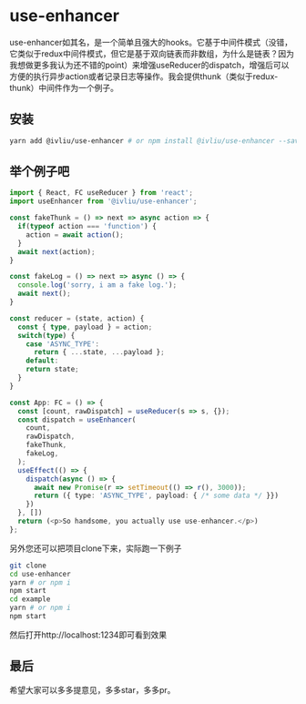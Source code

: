 # use-enhancer

use-enhancer如其名，是一个简单且强大的hooks。它基于中间件模式（没错，它类似于redux中间件模式，但它是基于双向链表而非数组，为什么是链表？因为我想做更多我认为还不错的point）来增强useReducer的dispatch，增强后可以方便的执行异步action或者记录日志等操作。我会提供thunk（类似于redux-thunk）中间件作为一个例子。

## 安装

```bash
yarn add @ivliu/use-enhancer # or npm install @ivliu/use-enhancer --save
```

## 举个例子吧

```typescript
import { React, FC useReducer } from 'react';
import useEnhancer from '@ivliu/use-enhancer';

const fakeThunk = () => next => async action => {
  if(typeof action === 'function') {
    action = await action();
  }
  await next(action);
}

const fakeLog = () => next => async () => {
  console.log('sorry, i am a fake log.');
  await next();
}

const reducer = (state, action) {
  const { type, payload } = action;
  switch(type) {
    case 'ASYNC_TYPE':
      return { ...state, ...payload };
    default: 
    return state;
  }
}

const App: FC = () => {
  const [count, rawDispatch] = useReducer(s => s, {});
  const dispatch = useEnhancer(
    count,
    rawDispatch,
    fakeThunk,
    fakeLog,
  );
  useEffect(() => {
    dispatch(async () => {
      await new Promise(r => setTimeout(() => r(), 3000));
      return ({ type: 'ASYNC_TYPE', payload: { /* some data */ }})
    })
  }, [])
  return (<p>So handsome, you actually use use-enhancer.</p>)
};
```

另外您还可以把项目clone下来，实际跑一下例子

```bash
git clone 
cd use-enhancer
yarn # or npm i
npm start
cd example
yarn # or npm i
npm start
```
然后打开http://localhost:1234即可看到效果

## 最后
希望大家可以多多提意见，多多star，多多pr。